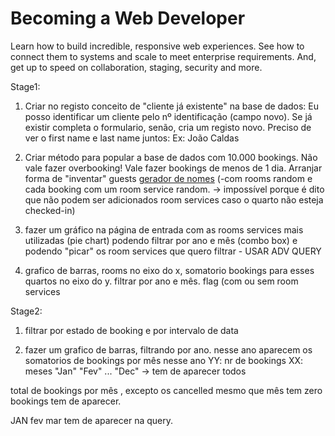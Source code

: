 # Becoming a Web Developer
Learn how to build incredible, responsive web experiences. See how to connect them to systems and scale to meet enterprise requirements. And, get up to speed on collaboration, staging, security and more.

Stage1:
1) Criar no registo conceito de "cliente já existente" na base de dados: Eu posso identificar um cliente pelo nº identificação (campo novo). Se já existir completa o formulario, senão, cria um registo novo. Preciso de ver o first name e last name juntos: Ex: João Caldas

2) Criar método para popular a base de dados com 10.000 bookings. Não vale fazer overbooking! Vale fazer bookings de menos de 1 dia. Arranjar forma de "inventar" guests [gerador de nomes](https://github.com/miguelpardal/random-name-generator)
(-com rooms random e cada booking com um room service random. -> impossível porque é dito que não podem ser adicionados room services caso o quarto não esteja checked-in)

3) fazer um gráfico na página de entrada com as rooms services mais utilizadas (pie chart) podendo filtrar por ano e mês (combo box) e podendo "picar" os room services que quero filtrar - USAR ADV QUERY

4) grafico de barras, rooms no eixo do x, somatorio bookings para esses quartos no eixo do y. filtrar por ano e mês. flag (com ou sem room services

Stage2:
1) filtrar por estado de booking e por intervalo de data

2) fazer um grafico de barras, filtrando por ano. nesse ano aparecem os somatorios de bookings por mês nesse ano
YY: nr de bookings
XX: meses "Jan" "Fev" ... "Dec" -> tem de aparecer todos

total de bookings por mês , excepto os cancelled mesmo que mês tem zero bookings tem de aparecer.

JAN fev mar tem de aparecer na query.
